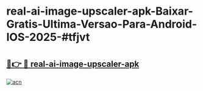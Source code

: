 # real-ai-image-upscaler-apk-Baixar-Gratis-Ultima-Versao-Para-Android-IOS-2025-#tfjvt

# <h2><a href="https://ainizakaria.my?title=real-ai-image-upscaler-apk&ref=22M">🔗👉 🔴 real-ai-image-upscaler-apk</a></h2>

[![acn](https://github.com/user-attachments/assets/0f9c940e-d8b0-45ae-aac7-cd30a18b3e1c)](https://ainizakaria.my?title=real-ai-image-upscaler-apk&ref=22M)

